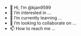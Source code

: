 - 👋 Hi, I’m @kjan9599
- 👀 I’m interested in ...
- 🌱 I’m currently learning ...
- 💞️ I’m looking to collaborate on ...
- 📫 How to reach me ...

<!---
kjan9599/kjan9599 is a ✨ special ✨ repository because its `README.md` (this file) appears on your GitHub profile.
You can click the Preview link to take a look at your changes.
--->
